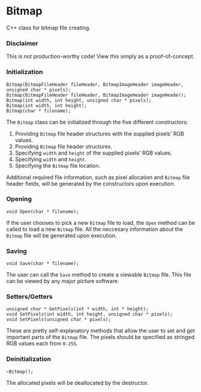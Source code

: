 # Bitmap
C++ class for bitmap file creating.

### Disclaimer
This is not production-worthy code! View this simply as a proof-of-concept.

### Initialization
```
Bitmap(BitmapFileHeader fileHeader, BitmapImageHeader imageHeader, unsigned char * pixels);
Bitmap(BitmapFileHeader fileHeader, BitmapImageHeader imageHeader);
Bitmap(int width, int height, unsigned char * pixels);
Bitmap(int width, int height);
Bitmap(char * filename);
```
The `Bitmap` class can be initialized through the five different constructors:

1. Providing `Bitmap` file header structures with the supplied pixels' RGB values.
2. Providing `Bitmap` file header structures.
3. Specifying `width` and `height` of the supplied pixels' RGB values.
4. Specifying `width` and `height`.
5. Specifying the `Bitmap` file location.

Additional required file information, such as pixel allocation and `Bitmap` file header fields, will be generated by the constructors upon execution.

### Opening
```
void Open(char * filename);
```
If the user chooses to pick a new `Bitmap` file to load, the `Open` method can be called to load a new `Bitmap` file. All the neccesary information about the `Bitmap` file will be generated upon execution.

### Saving
```
void Save(char * filename);
```
The user can call the `Save` method to create a viewable `Bitmap` file. This file can be viewed by any major picture software.

### Setters/Getters
```
unsigned char * GetPixels(int * width, int * height);
void SetPixels(int width, int height, unsigned char * pixels);
void SetPixels(unsigned char * pixels);
```
These are pretty self-explanatory methods that allow the user to set and get important parts of the `Bitmap` file. The pixels should be specified as stringed RGB values each from `0-255`.

### Deinitialization
```
~Bitmap();
```
The allocated pixels will be deallocated by the destructor.
